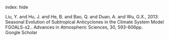 index: hide

<div class="Citation">

  <div class="Citation-body">
    <div class="Citation-text">Liu, Y. and Hu, J. and He, B. and Bao, Q. and Duan, A.  and Wu, G.X., 2013: Seasonal Evolution of Subtropical Anticyclones in the Climate System Model FGOALS-s2.. <span class="Article-journal">Advances in Atmospheric Sciences, </span><span class="Article-volume">30, </span>593-606pp.</div>
    <div class="Citation-links">
      <div class="CitationLink" data-href="https://scholar.google.com/scholar?q=Seasonal+Evolution+of+Subtropical+Anticyclones+in+the+Climate+System+Model+FGOALS-s2.">
        <div class="CitationLink-icon CitationLink-Scholar"></div>
        <div class="CitationLink-text">Google Scholar</div>
      </div>
    </div>
  </div>
</div>


<div class="Citation-copy">

</div>
